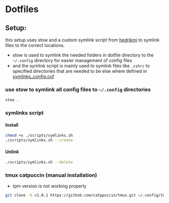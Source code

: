 # Dotfiles

## Setup:

this setup uses stow and a custom symlink script from [hedrikmi]("https://github.com/hendrikmi/dotfiles/tree/main") to symlink files to the correct locations.

- stow is used to symlink the needed folders in dotfile directory to the `~/.config` directory for easier management of config files
- and the symlink script is mainly used to symlink files like `.zshrc` to specified directories that are needed to be else where defined in [symlinks_config.cof](./symlinks_config.conf)

### use stow to symlink all config files to `~/.config` directories

```bash
stow .
```

### symlinks script

#### Install

```bash
chmod +x ./scripts/symlinks.sh
./scripts/symlinks.sh --create
```

#### Unlink

```bash
./scripts/symlinks.sh --delete
```

### tmux catpuccin (manual installation)
- tpm version is not working properly

```bash
git clone -b v1.0.1 https://github.com/catppuccin/tmux.git ~/.config/tmux/plugins/catppuccin/tmux
```
